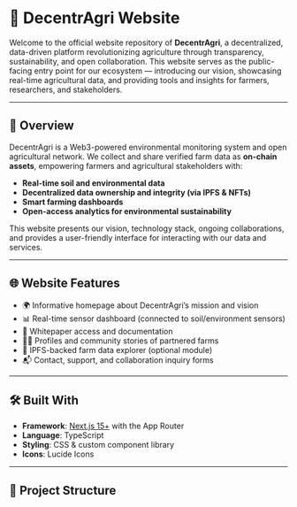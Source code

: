 # 🌱 DecentrAgri Website

Welcome to the official website repository of **DecentrAgri**, a decentralized, data-driven platform revolutionizing agriculture through transparency, sustainability, and open collaboration. This website serves as the public-facing entry point for our ecosystem — introducing our vision, showcasing real-time agricultural data, and providing tools and insights for farmers, researchers, and stakeholders.

---

## 🚀 Overview

DecentrAgri is a Web3-powered environmental monitoring system and open agricultural network. We collect and share verified farm data as **on-chain assets**, empowering farmers and agricultural stakeholders with:

- **Real-time soil and environmental data**
- **Decentralized data ownership and integrity (via IPFS & NFTs)**
- **Smart farming dashboards**
- **Open-access analytics for environmental sustainability**

This website presents our vision, technology stack, ongoing collaborations, and provides a user-friendly interface for interacting with our data and services.

---

## 🌐 Website Features

- 🌍 Informative homepage about DecentrAgri’s mission and vision  
- 📊 Real-time sensor dashboard (connected to soil/environment sensors)  
- 📖 Whitepaper access and documentation  
- 🧑‍🌾 Profiles and community stories of partnered farms  
- 🧬 IPFS-backed farm data explorer (optional module)  
- 📬 Contact, support, and collaboration inquiry forms  

---

## 🛠️ Built With

- **Framework**: [Next.js 15+](https://nextjs.org) with the App Router  
- **Language**: TypeScript  
- **Styling**: CSS & custom component library  
- **Icons**: Lucide Icons  

---

## 📁 Project Structure